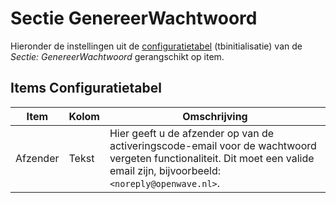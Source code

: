 # Sectie GenereerWachtwoord

Hieronder de instellingen uit de [configuratietabel](/docs/instellen_inrichten/configuratie.md) (tbinitialisatie) van de *Sectie: GenereerWachtwoord* gerangschikt op item.

## Items Configuratietabel

| Item | Kolom | Omschrijving |
| ---- | ----- | ------------ |
| Afzender | Tekst |Hier geeft u de afzender op van de activeringscode-email voor de wachtwoord vergeten functionaliteit. Dit moet een valide email zijn, bijvoorbeeld: `<noreply@openwave.nl>`. |
